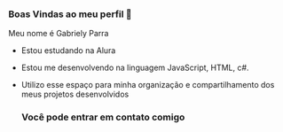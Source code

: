 ### Boas Vindas ao meu perfil 🖤

Meu nome é Gabriely Parra 

- Estou estudando na Alura
- Estou me desenvolvendo na linguagem JavaScript, HTML, c#.
- Utilizo esse espaço para minha organização e compartilhamento dos meus projetos desenvolvidos

  ### Você pode entrar em contato comigo
  
